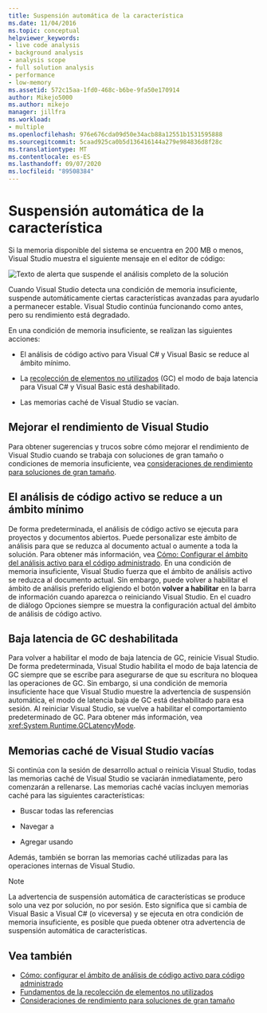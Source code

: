 ```yaml
---
title: Suspensión automática de la característica
ms.date: 11/04/2016
ms.topic: conceptual
helpviewer_keywords:
- live code analysis
- background analysis
- analysis scope
- full solution analysis
- performance
- low-memory
ms.assetid: 572c15aa-1fd0-468c-b6be-9fa50e170914
author: Mikejo5000
ms.author: mikejo
manager: jillfra
ms.workload:
- multiple
ms.openlocfilehash: 976e676cda09d50e34acb88a12551b1531595888
ms.sourcegitcommit: 5caad925ca0b5d136416144a279e984836d8f28c
ms.translationtype: MT
ms.contentlocale: es-ES
ms.lasthandoff: 09/07/2020
ms.locfileid: "89508384"
---
```

# <a name="automatic-feature-suspension"></a>Suspensión automática de la característica

Si la memoria disponible del sistema se encuentra en 200 MB o menos, Visual Studio muestra el siguiente mensaje en el editor de código:

![Texto de alerta que suspende el análisis completo de la solución](../code-quality/media/fsa_alert.png)

Cuando Visual Studio detecta una condición de memoria insuficiente, suspende automáticamente ciertas características avanzadas para ayudarlo a permanecer estable. Visual Studio continúa funcionando como antes, pero su rendimiento está degradado.

En una condición de memoria insuficiente, se realizan las siguientes acciones:

- El análisis de código activo para Visual C# y Visual Basic se reduce al ámbito mínimo.

- La [recolección de elementos no utilizados](/dotnet/standard/garbage-collection/index) (GC) el modo de baja latencia para Visual C# y Visual Basic está deshabilitado.

- Las memorias caché de Visual Studio se vacían.

## <a name="improve-visual-studio-performance"></a>Mejorar el rendimiento de Visual Studio

Para obtener sugerencias y trucos sobre cómo mejorar el rendimiento de Visual Studio cuando se trabaja con soluciones de gran tamaño o condiciones de memoria insuficiente, vea [consideraciones de rendimiento para soluciones de gran tamaño](https://github.com/dotnet/roslyn/blob/master/docs/wiki/Performance-considerations-for-large-solutions.md).

## <a name="live-code-analysis-is-reduced-to-minimal-scope"></a>El análisis de código activo se reduce a un ámbito mínimo

De forma predeterminada, el análisis de código activo se ejecuta para proyectos y documentos abiertos. Puede personalizar este ámbito de análisis para que se reduzca al documento actual o aumente a toda la solución. Para obtener más información, vea [Cómo: Configurar el ámbito del análisis activo para el código administrado](./configure-live-code-analysis-scope-managed-code.md). En una condición de memoria insuficiente, Visual Studio fuerza que el ámbito de análisis activo se reduzca al documento actual. Sin embargo, puede volver a habilitar el ámbito de análisis preferido eligiendo el botón **volver a habilitar** en la barra de información cuando aparezca o reiniciando Visual Studio. En el cuadro de diálogo Opciones siempre se muestra la configuración actual del ámbito de análisis de código activo.

## <a name="gc-low-latency-disabled"></a>Baja latencia de GC deshabilitada

Para volver a habilitar el modo de baja latencia de GC, reinicie Visual Studio. De forma predeterminada, Visual Studio habilita el modo de baja latencia de GC siempre que se escribe para asegurarse de que su escritura no bloquea las operaciones de GC. Sin embargo, si una condición de memoria insuficiente hace que Visual Studio muestre la advertencia de suspensión automática, el modo de latencia baja de GC está deshabilitado para esa sesión. Al reiniciar Visual Studio, se vuelve a habilitar el comportamiento predeterminado de GC. Para obtener más información, vea <xref:System.Runtime.GCLatencyMode>.

## <a name="visual-studio-caches-flushed"></a>Memorias caché de Visual Studio vacías

Si continúa con la sesión de desarrollo actual o reinicia Visual Studio, todas las memorias caché de Visual Studio se vaciarán inmediatamente, pero comenzarán a rellenarse. Las memorias caché vacías incluyen memorias caché para las siguientes características:

- Buscar todas las referencias

- Navegar a

- Agregar usando

Además, también se borran las memorias caché utilizadas para las operaciones internas de Visual Studio.

> [!NOTE]
> La advertencia de suspensión automática de características se produce solo una vez por solución, no por sesión. Esto significa que si cambia de Visual Basic a Visual C# (o viceversa) y se ejecuta en otra condición de memoria insuficiente, es posible que pueda obtener otra advertencia de suspensión automática de características.

## <a name="see-also"></a>Vea también

- [Cómo: configurar el ámbito de análisis de código activo para código administrado](./configure-live-code-analysis-scope-managed-code.md)
- [Fundamentos de la recolección de elementos no utilizados](/dotnet/standard/garbage-collection/fundamentals)
- [Consideraciones de rendimiento para soluciones de gran tamaño](https://github.com/dotnet/roslyn/blob/master/docs/wiki/Performance-considerations-for-large-solutions.md)
